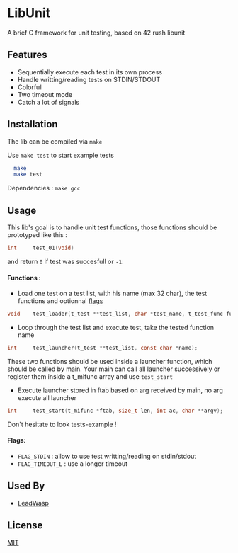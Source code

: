 # LibUnit

A brief C framework for unit testing, based on 42 rush libunit


## Features

- Sequentially execute each test in its own process
- Handle writting/reading tests on STDIN/STDOUT
- Colorfull
- Two timeout mode
- Catch a lot of signals


## Installation

The lib can be compiled via `make` 

Use `make test` to start example tests

```bash
  make
  make test
```
Dependencies : `make gcc`
## Usage
This lib's goal is to handle unit test functions, those functions should be prototyped like this :

```c
int     test_01(void)
```
and return `0` if test was succesfull or `-1`.


#### Functions :

- Load one test on a test list, with his name (max 32 char), the test functions and optionnal [flags](#flags) 
```c
void	test_loader(t_test **test_list, char *test_name, t_test_func function, uint8_t flags);
```

- Loop through the test list and execute test, take the tested function name 
```c
int		test_launcher(t_test **test_list, const char *name);
```
These two functions should be used inside a launcher function, which should be called by main. Your main can call all launcher successively or register them inside a t_mifunc array and use `test_start`
- Execute launcher stored in ftab based on arg received by main, no arg execute all launcher
```c
int		test_start(t_mifunc *ftab, size_t len, int ac, char **argv);
```
Don't hesitate to look tests-example !

#### Flags: 
- `FLAG_STDIN` : allow to use test writting/reading on stdin/stdout 
- `FLAG_TIMEOUT_L`	: use a longer timeout 

## Used By


- [LeadWasp](https://github.com/titi-rex/leadwasp_libasm_tester)


## License

[MIT](https://choosealicense.com/licenses/mit/)

